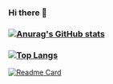 ### Hi there 👋

### [![Anurag's GitHub stats](https://github-readme-stats.vercel.app/api?username=TuongLL&show_icons=true&theme=moltack)](https://github.com/TuongLL)
### [![Top Langs](https://github-readme-stats.vercel.app/api/top-langs/?username=TuongLL&layout=compact)](https://github.com/TuongLL)

[![Readme Card](https://github-readme-stats.vercel.app/api/pin/?username=TuongLL&repo=watersort_Astar)](https://github.com/TuongLL/watersort_Astar)
